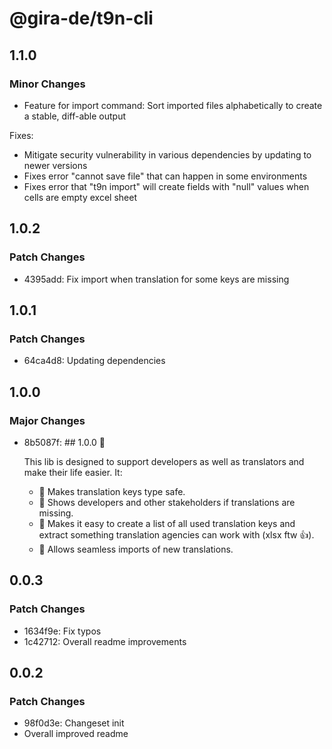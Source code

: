 # @gira-de/t9n-cli

## 1.1.0

### Minor Changes

- Feature for import command: Sort imported files alphabetically to create a stable, diff-able output

Fixes:

- Mitigate security vulnerability in various dependencies by updating to newer versions
- Fixes error "cannot save file" that can happen in some environments
- Fixes error that "t9n import" will create fields with "null" values when cells are empty excel sheet

## 1.0.2

### Patch Changes

- 4395add: Fix import when translation for some keys are missing

## 1.0.1

### Patch Changes

- 64ca4d8: Updating dependencies

## 1.0.0

### Major Changes

- 8b5087f: ## 1.0.0 🥳

  This lib is designed to support developers as well as translators and make their life easier. It:

  - 📖 Makes translation keys type safe.
  - 🚨 Shows developers and other stakeholders if translations are missing.
  - 👜 Makes it easy to create a list of all used translation keys and extract something translation agencies can work with (xlsx ftw 👍).
  - 🛬 Allows seamless imports of new translations.

## 0.0.3

### Patch Changes

- 1634f9e: Fix typos
- 1c42712: Overall readme improvements

## 0.0.2

### Patch Changes

- 98f0d3e: Changeset init
- Overall improved readme
